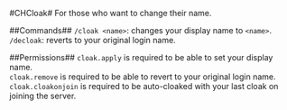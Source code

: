 #CHCloak#
For those who want to change their name.

##Commands##
`/cloak <name>`: changes your display name to `<name>`.  
`/decloak`: reverts to your original login name.

##Permissions##
`cloak.apply` is required to be able to set your display name.  
`cloak.remove` is required to be able to revert to your original login name.
`cloak.cloakonjoin` is required to be auto-cloaked with your last cloak on joining the server.

